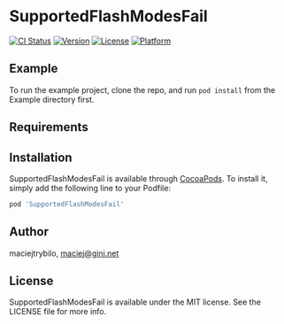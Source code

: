 # SupportedFlashModesFail

[![CI Status](https://img.shields.io/travis/maciejtrybilo/SupportedFlashModesFail.svg?style=flat)](https://travis-ci.org/maciejtrybilo/SupportedFlashModesFail)
[![Version](https://img.shields.io/cocoapods/v/SupportedFlashModesFail.svg?style=flat)](https://cocoapods.org/pods/SupportedFlashModesFail)
[![License](https://img.shields.io/cocoapods/l/SupportedFlashModesFail.svg?style=flat)](https://cocoapods.org/pods/SupportedFlashModesFail)
[![Platform](https://img.shields.io/cocoapods/p/SupportedFlashModesFail.svg?style=flat)](https://cocoapods.org/pods/SupportedFlashModesFail)

## Example

To run the example project, clone the repo, and run `pod install` from the Example directory first.

## Requirements

## Installation

SupportedFlashModesFail is available through [CocoaPods](https://cocoapods.org). To install
it, simply add the following line to your Podfile:

```ruby
pod 'SupportedFlashModesFail'
```

## Author

maciejtrybilo, maciej@gini.net

## License

SupportedFlashModesFail is available under the MIT license. See the LICENSE file for more info.
